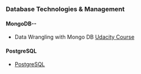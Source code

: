 ### Database Technologies & Management

#### MongoDB--

* Data Wrangling with Mongo DB [Udacity Course](https://www.udacity.com/course/ud032)

#### PostgreSQL
* [PostgreSQL](https://pypi.python.org/pypi/psycopg2)
